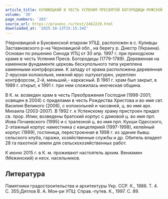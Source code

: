 ```yaml
---
article_title: КУЛИВЕЦКИЙ В ЧЕСТЬ УСПЕНИЯ ПРЕСВЯТОЙ БОГОРОДИЦЫ МУЖСКОЙ МОНАСТЫРЬ
volume: '39'
page_numbers: '283'
source_url: https://pravenc.ru/text/2462229.html
downloaded_at: '2025-10-13T15:15:34Z'
---
```


(Черновицкой и Буковинской епархии УПЦ), расположен в с. Куливцы Заставновского р-на Черновицкой обл., на берегу р. Днестр (Украина). Основан по решению Синода УПЦ от 30 апр. 1997 г. при приходском храме в честь Успения Пресв. Богородицы (1779-1789). Деревянная на каменном фундаменте церковь бескупольного типа укреплена каменными контрфорсами. К западу от храма расположена деревянная 2-ярусная колокольня, нижний ярус оштукатурен, укреплен контрфорсом, 2-й, меньший,- каркасный. В 1961 г. храм был закрыт, в 1989 г. открыт, к 1991 г. при нем сложилась иноческая община.

В К. м. возведен храм в честь Преображения Господня (1998-2001; освящен в 2004) с приделами в честь Рождества Христова и во имя свт. Василия Великого (2006), с колокольней и часовней, ц. во имя арх. Михаила (2003-2007). В 1992 г. к Успенскому храму пристроен придел св. прор. Илии; возведены братский корпус с домовой ц. во имя прп. Иова Почаевского (1995) и с трапезной ц. во имя прп. Кукши Одесского, 2-этажный корпус наместника с канцелярией (1997-1998), келейный корпус (1999), гостиница, перестроенная в 1998 г. из здания бывш. сельского клуба, гаражи, хозяйственные службы и др. Обитель владеет 28 га пахотной земли для сельскохозяйственных работ.

К июню 2015 г. в К. м. проживают настоятель архим. Вениамин (Межинский) и неск. насельников.

## Литература

Памятники градостроительства и архитектуры Укр. ССР. К., 1986. Т. 4. С. 355;Дятлов В. А. Мон-ри УПЦ: Справ.-путев. К., 1997. С. 89.
